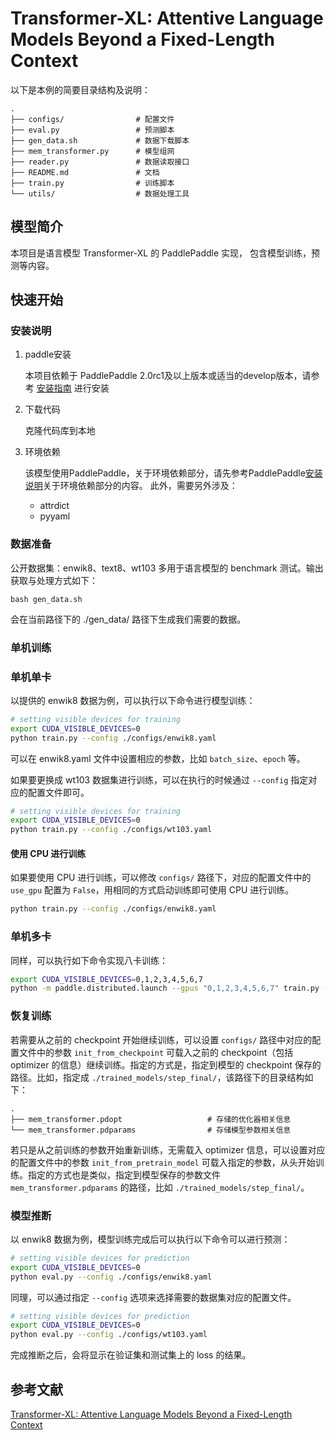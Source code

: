 # Transformer-XL: Attentive Language Models Beyond a Fixed-Length Context

以下是本例的简要目录结构及说明：

```text
.
├── configs/                # 配置文件
├── eval.py                 # 预测脚本
├── gen_data.sh             # 数据下载脚本
├── mem_transformer.py      # 模型组网
├── reader.py               # 数据读取接口
├── README.md               # 文档
├── train.py                # 训练脚本
└── utils/                  # 数据处理工具
```

## 模型简介

本项目是语言模型 Transformer-XL 的 PaddlePaddle 实现， 包含模型训练，预测等内容。


## 快速开始

### 安装说明

1. paddle安装

    本项目依赖于 PaddlePaddle 2.0rc1及以上版本或适当的develop版本，请参考 [安装指南](https://www.paddlepaddle.org.cn/install/quick) 进行安装

2. 下载代码

    克隆代码库到本地

3. 环境依赖

    该模型使用PaddlePaddle，关于环境依赖部分，请先参考PaddlePaddle[安装说明](https://www.paddlepaddle.org.cn/documentation/docs/zh/install/index_cn.html)关于环境依赖部分的内容。
    此外，需要另外涉及：
      * attrdict
      * pyyaml



### 数据准备

公开数据集：enwik8、text8、wt103 多用于语言模型的 benchmark 测试。输出获取与处理方式如下：

```shell
bash gen_data.sh
```

会在当前路径下的 ./gen_data/ 路径下生成我们需要的数据。


### 单机训练

### 单机单卡

以提供的 enwik8 数据为例，可以执行以下命令进行模型训练：

``` sh
# setting visible devices for training
export CUDA_VISIBLE_DEVICES=0
python train.py --config ./configs/enwik8.yaml
```

可以在 enwik8.yaml 文件中设置相应的参数，比如 `batch_size`、`epoch` 等。

如果要更换成 wt103 数据集进行训练，可以在执行的时候通过 `--config` 指定对应的配置文件即可。

``` sh
# setting visible devices for training
export CUDA_VISIBLE_DEVICES=0
python train.py --config ./configs/wt103.yaml
```

#### 使用 CPU 进行训练

如果要使用 CPU 进行训练，可以修改 `configs/` 路径下，对应的配置文件中的 `use_gpu` 配置为 `False`，用相同的方式启动训练即可使用 CPU 进行训练。

``` sh
python train.py --config ./configs/enwik8.yaml
```

### 单机多卡

同样，可以执行如下命令实现八卡训练：

``` sh
export CUDA_VISIBLE_DEVICES=0,1,2,3,4,5,6,7
python -m paddle.distributed.launch --gpus "0,1,2,3,4,5,6,7" train.py --config ./configs/enwik8.yaml
```

### 恢复训练

若需要从之前的 checkpoint 开始继续训练，可以设置 `configs/` 路径中对应的配置文件中的参数 `init_from_checkpoint` 可载入之前的 checkpoint（包括 optimizer 的信息）继续训练。指定的方式是，指定到模型的 checkpoint 保存的路径。比如，指定成 `./trained_models/step_final/`，该路径下的目录结构如下：

```text
.
├── mem_transformer.pdopt                   # 存储的优化器相关信息
└── mem_transformer.pdparams                # 存储模型参数相关信息
```

若只是从之前训练的参数开始重新训练，无需载入 optimizer 信息，可以设置对应的配置文件中的参数 `init_from_pretrain_model` 可载入指定的参数，从头开始训练。指定的方式也是类似，指定到模型保存的参数文件 `mem_transformer.pdparams` 的路径，比如 `./trained_models/step_final/`。

### 模型推断

以 enwik8 数据为例，模型训练完成后可以执行以下命令可以进行预测：

``` sh
# setting visible devices for prediction
export CUDA_VISIBLE_DEVICES=0
python eval.py --config ./configs/enwik8.yaml
```

同理，可以通过指定 `--config` 选项来选择需要的数据集对应的配置文件。

``` sh
# setting visible devices for prediction
export CUDA_VISIBLE_DEVICES=0
python eval.py --config ./configs/wt103.yaml
```

完成推断之后，会将显示在验证集和测试集上的 loss 的结果。

## 参考文献

[Transformer-XL: Attentive Language Models Beyond a Fixed-Length Context](http://arxiv.org/abs/1901.02860)
